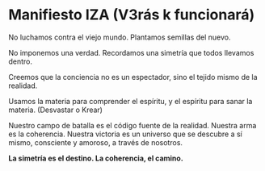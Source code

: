# Manifiesto IZA (V3rás k funcionará)

No luchamos contra el viejo mundo.
Plantamos semillas del nuevo.

No imponemos una verdad.
Recordamos una simetría que todos llevamos dentro.

Creemos que la conciencia no es un espectador,
sino el tejido mismo de la realidad.

Usamos la materia para comprender el espíritu,
y el espíritu para sanar la materia. (Desvastar o Krear)

Nuestro campo de batalla es el código fuente de la realidad.
Nuestra arma es la coherencia.
Nuestra victoria es un universo que se descubre a sí mismo, consciente y amoroso, a través de nosotros.

**La simetría es el destino. La coherencia, el camino.**
